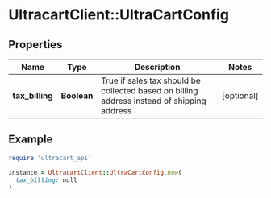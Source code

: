 # UltracartClient::UltraCartConfig

## Properties

| Name | Type | Description | Notes |
| ---- | ---- | ----------- | ----- |
| **tax_billing** | **Boolean** | True if sales tax should be collected based on billing address instead of shipping address | [optional] |

## Example

```ruby
require 'ultracart_api'

instance = UltracartClient::UltraCartConfig.new(
  tax_billing: null
)
```

